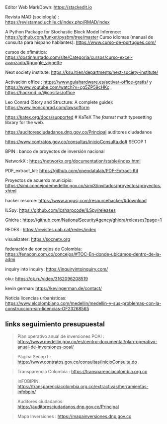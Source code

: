 Editor Web MarkDown: https://stackedit.io

Revista MAD (sociología) : https://revistamad.uchile.cl/index.php/RMAD/index

A Python Package for Stochastic Block Model Inference: https://github.com/funket/pysbm/tree/master
Curso idiomas (manual de consulta para hispano hablantes): https://www.curso-de-portugues.com/

cursos de ofimática: https://dostinhurtado.com/site/Categoria/cursos/curso-excel-avanzado/#google_vignette

Next society institute: https://ksu.lt/en/departments/next-society-institute/

Activación office : https://www.guiahardware.es/activar-office-gratis/ y https://www.youtube.com/watch?v=cg5ZP59cHKc , https://hackmd.io/@cositas/office

Leo Conrad (Story and Structure: A complete guide): https://www.leonconrad.com/lawsofform

https://katex.org/docs/supported # KaTeX The _fastest_ math typesetting library for the web.

https://auditoresciudadanos.dnp.gov.co/Principal auditores ciudadanos

https://www.contratos.gov.co/consultas/inicioConsulta.do# SECOP 1

BPIN : banco de proyectos de inversión nacional

NetworkX : https://networkx.org/documentation/stable/index.html

PDF_extract_kit: https://github.com/opendatalab/PDF-Extract-Kit

Proyectos de acuerdo municipio: https://simi.concejodemedellin.gov.co/simi3/invitados/proyectos/proyectos.xhtml

hacker resorce: https://www.angusj.com/resourcehacker/#download

ILSpy: https://github.com/icsharpcode/ILSpy/releases

Ghidra : https://github.com/NationalSecurityAgency/ghidra/releases?page=1

REDES : https://revistes.uab.cat/redes/index

visualizater: https://socnetv.org

federación de concejos de Colombia: https://fenacon.com.co/concejos/#TOC-En-donde-ubicamos-dentro-de-la-admi

inquiry into inquiry: https://inquiryintoinquiry.com/

oku: https://ok.ru/video/3162096208519

kevin german: https://kevingerman.de/contact/

Noticia licencias urbanísticas: https://www.elcolombiano.com/medellin/medellin-y-sus-problemas-con-la-construccion-sin-licencias-OF23268565
## links seguimiento presupuestal 

> Plan operativo anual de inversiones POAI : https://www.medellin.gov.co/es/centro-documental/plan-operativo-anual-de-inversiones-poai/

>  Página Secop I : https://www.contratos.gov.co/consultas/inicioConsulta.do

> Transparencia Colombia : https://transparenciacolombia.org.co

> InFOBIPIN: https://transparenciacolombia.org.co/extractivas/herramientas-infobpin/

> Auditores ciudadanos: https://auditoresciudadanos.dnp.gov.co/Principal

> Mapa Inversiones : https://mapainversiones.dnp.gov.co